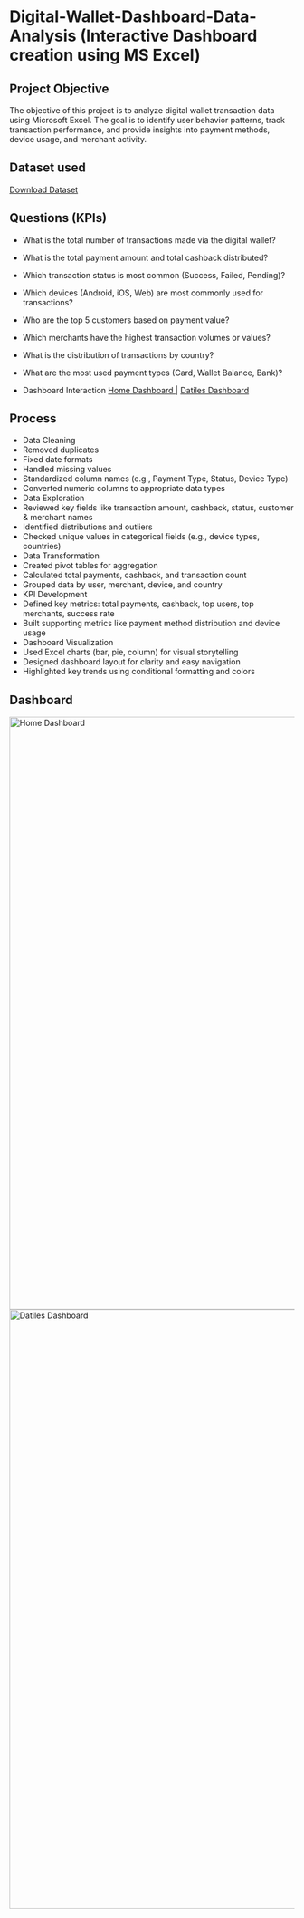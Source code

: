 # Digital-Wallet-Dashboard-Data-Analysis (Interactive Dashboard creation using MS Excel)
## Project Objective
The objective of this project is to analyze digital wallet transaction data using Microsoft Excel. The goal is to identify user behavior patterns, track transaction performance, and provide insights into payment methods, device usage, and merchant activity.

## Dataset used
[Download Dataset](https://github.com/Mohamed-Nofal-DataAnalysis/Digital-Wallet-Dashboard/raw/main/Digital_wallet_transactions%20Dashboard.xlsx)

## Questions (KPIs)

- What is the total number of transactions made via the digital wallet?
- What is the total payment amount and total cashback distributed?
- Which transaction status is most common (Success, Failed, Pending)?
- Which devices (Android, iOS, Web) are most commonly used for transactions?
- Who are the top 5 customers based on payment value?
- Which merchants have the highest transaction volumes or values?
- What is the distribution of transactions by country?
- What are the most used payment types (Card, Wallet Balance, Bank)?

- Dashboard Interaction [Home Dashboard ](https://github.com/Mohamed-Nofal-DataAnalysis/Digital-Wallet-Dashboard/blob/main/Home%20Dashboard.png)  | [Datiles Dashboard ](https://github.com/Mohamed-Nofal-DataAnalysis/Digital-Wallet-Dashboard/blob/main/Datiles%20Dashboard.png) 

## Process
- Data Cleaning
- Removed duplicates
- Fixed date formats
- Handled missing values
- Standardized column names (e.g., Payment Type, Status, Device Type)
- Converted numeric columns to appropriate data types
- Data Exploration
- Reviewed key fields like transaction amount, cashback, status, customer & merchant names
- Identified distributions and outliers
- Checked unique values in categorical fields (e.g., device types, countries)
- Data Transformation
- Created pivot tables for aggregation
- Calculated total payments, cashback, and transaction count
- Grouped data by user, merchant, device, and country
- KPI Development
- Defined key metrics: total payments, cashback, top users, top merchants, success rate
- Built supporting metrics like payment method distribution and device usage
- Dashboard Visualization
- Used Excel charts (bar, pie, column) for visual storytelling
- Designed dashboard layout for clarity and easy navigation
- Highlighted key trends using conditional formatting and colors

## Dashboard
<img width="2489" height="1046" alt="Home Dashboard" src="https://github.com/user-attachments/assets/42bc9bc2-ab8c-4d60-a6cc-76341cce30a8" /> <img width="2461" height="1058" alt="Datiles Dashboard" src="https://github.com/user-attachments/assets/6ff7583f-eba7-4d85-9523-166d5198bec3" />


